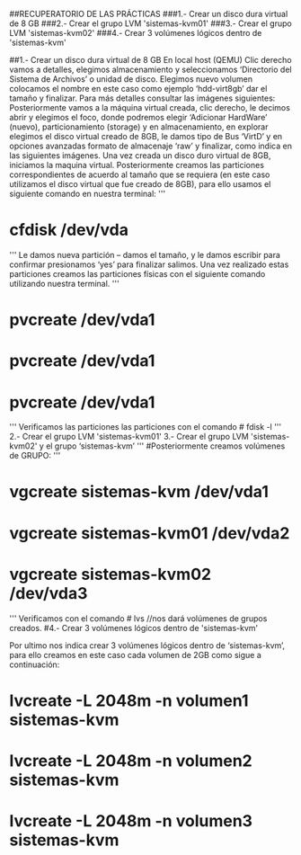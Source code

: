 ##RECUPERATORIO DE LAS PRÁCTICAS
###1.- Crear un disco dura virtual de 8 GB
###2.- Crear el grupo LVM 'sistemas-kvm01'
###3.- Crear el grupo LVM 'sistemas-kvm02'
###4.- Crear 3 volúmenes lógicos dentro de 'sistemas-kvm'

##1.- Crear un disco dura virtual de 8 GB
En local host (QEMU)
Clic derecho vamos a detalles, elegimos almacenamiento y seleccionamos ‘Directorio del Sistema de Archivos’ o unidad de disco.
Elegimos nuevo volumen colocamos el nombre en este caso como ejemplo ‘hdd-virt8gb’ dar el tamaño  y finalizar. Para más detalles consultar las imágenes siguientes:
Posteriormente vamos a la máquina virtual creada, clic derecho, le decimos abrir y elegimos el foco, donde podremos elegir ‘Adicionar HardWare’ (nuevo), particionamiento (storage) y en almacenamiento, en explorar elegimos el disco virtual creado de 8GB, le damos tipo de Bus ‘VirtD’ y en opciones avanzadas formato de almacenaje ‘raw’ y finalizar, como indica en las siguientes imágenes.
Una vez creada un disco duro virtual de 8GB, iniciamos la maquina virtual.
Posteriormente creamos las particiones correspondientes de acuerdo al tamaño que se requiera (en este caso utilizamos el disco virtual que fue creado de 8GB), para ello usamos el siguiente comando en nuestra terminal:
'''
# cfdisk /dev/vda
'''
Le damos nueva partición – damos el tamaño, y le damos escribir para confirmar presionamos ‘yes’ para finalizar salimos.
Una vez realizado estas particiones creamos las particiones físicas con el siguiente comando utilizando nuestra terminal.
'''
# pvcreate /dev/vda1
# pvcreate /dev/vda1
# pvcreate /dev/vda1
'''
Verificamos las particiones las particiones con el comando # fdisk -l
'''
2.- Crear el grupo LVM 'sistemas-kvm01'
3.- Crear el grupo LVM 'sistemas-kvm02' y el grupo ‘sistemas-kvm’
'''
#Posteriormente creamos volúmenes de GRUPO:
'''
# vgcreate sistemas-kvm     /dev/vda1
# vgcreate sistemas-kvm01     /dev/vda2
# vgcreate sistemas-kvm02     /dev/vda3
'''
Verificamos con el comando # lvs    //nos dará volúmenes de grupos creados.
#4.- Crear 3 volúmenes lógicos dentro de 'sistemas-kvm'

Por ultimo nos indica crear 3 volúmenes lógicos dentro de ‘sistemas-kvm’, para ello creamos en este caso cada volumen de 2GB como sigue a continuación:
# lvcreate   -L  2048m    -n   volumen1    sistemas-kvm
# lvcreate   -L  2048m    -n   volumen2    sistemas-kvm
# lvcreate   -L  2048m    -n   volumen3    sistemas-kvm
